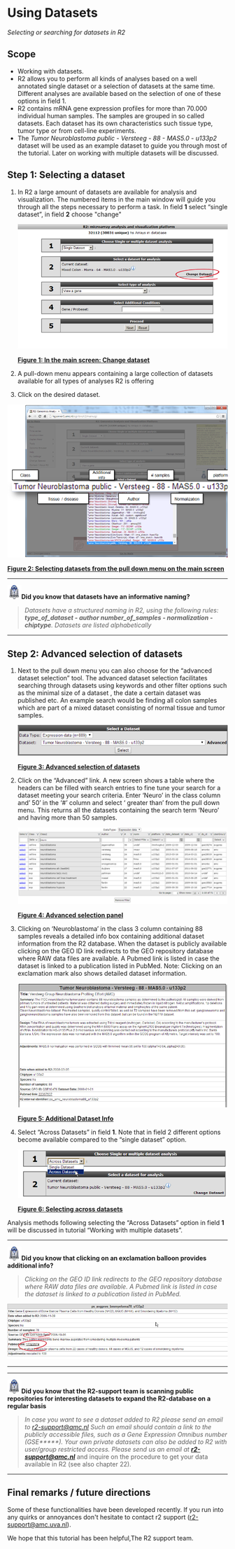 <a id="using_datasets"> </a>

Using Datasets
==============

*Selecting or searching for datasets in R2*

Scope
-----

-   Working with datasets.
-   R2 allows you to perform all kinds of analyses based on a well
    annotated single dataset or a selection of datasets at the
    same time. Different analyses are available based on the selection
    of one of these options in field 1.
-   R2 contains mRNA gene expression profiles for more than 70.000
    individual human samples. The samples are grouped in so
    called datasets. Each dataset has its own characteristics such
    tissue type, tumor type or from cell-line experiments.
-   The *Tumor Neuroblastoma public - Versteeg - 88 - MAS5.0 -
    u133p2* dataset will be used as an example dataset to guide you
    through most of the tutorial. Later on working with multiple
    datasets will be discussed.

Step 1: Selecting a dataset
---------------

1.  In R2 a large amount of datasets are available for analysis
    and visualization. The numbered items in the main window will guide
    you through all the steps necessary to perform a task. In field
    **1** select “single dataset”, in field **2** choose "change"
	
	![Figure 1: In the main screen: Change dataset](_static/images/First_image_select_dataset.png "Figure 1: In the main screen: Change dataset")
	
	[**Figure 1: In the main screen: Change dataset**](_static/images/First_image_select_dataset.png)
	
2.  A pull-down menu appears containing a large collection of datasets
    available for all types of analyses R2 is offering
3.  Click on the desired dataset.



![Figure 2: Selecting datasets from the pull down menu on the main screen](_static/images/UsingDatasets_SelectSpecificDatasetFromPullDownInR2.png "Figure 2: Selecting datasets from the pull down menu on the main screen")

[**Figure 2: Selecting datasets from the pull down menu on the main screen**](_static/images/UsingDatasets_SelectSpecificDatasetFromPullDownInR2.png)

----------
 ![](_static/images/R2d2_logo.png)**Did you know that datasets have an informative naming?**      

> *Datasets have a structured naming in R2, using the following rules: **type_of_dataset - author  number_of_samples - normalization - chiptype**. Datasets are listed alphabetically*

----------



Step 2: Advanced selection of datasets
---------------

1.  Next to the pull down menu you can also choose for the “advanced
    dataset selection” tool. The advanced dataset selection facilitates
    searching through datasets using keywords and other filter options
    such as the minimal size of a dataset , the date a certain dataset
    was published etc. An example search would be finding all colon
    samples which are part of a mixed dataset consisting of normal
    tissue and tumor samples.
	
	![Figure 3: Advanced selection of datasets](_static/images/UsingDatasets_AdvancedSelectionLink.png "Figure 3: Advanced selection of datasets")
	
	[**Figure 3: Advanced selection of datasets**](_static/images/UsingDatasets_AdvancedSelectionLink.png)
	
2.  Click on the “Advanced” link. A new screen shows a table where the
    headers can be filled with search entries to fine tune your search
    for a dataset meeting your search criteria. Enter ‘Neuro’ in the
    class column and’ 50’ in the ‘\#’ column and select ‘ greater than’
    from the pull down menu. This returns all the datasets containing
    the search term ‘Neuro’ and having more than 50 samples.
	
	![Figure 4: Advanced selection panel](_static/images/UsingDatasets_AdvancedSelectionPanelInR2.png "Figure 4: Advanced selection panel")
	
	[**Figure 4: Advanced selection panel**](_static/images/UsingDatasets_AdvancedSelectionPanelInR2.png)
	
3.  Clicking on ‘Neuroblastoma’ in the class 3 column containing 88
    samples reveals a detailed info box containing additional dataset
    information from the R2 database. When the dataset is publicly
    available clicking on the GEO ID link redirects to the GEO
    repository database where RAW data files are available. A Pubmed
    link is listed in case the dataset is linked to a publication listed
    in PubMed.
    Note: Clicking on an exclamation mark also shows detailed
    dataset information.
	
	![Figure 5: Additional Dataset Info](_static/images/UsingDatasets_AdditinalDatasetInfoInR2.png "Figure 5: Additional Dataset Info")
	
	[**Figure 5: Additional Dataset Info**](_static/images/UsingDatasets_AdditinalDatasetInfoInR2.png)
	
4.  Select “Across Datasets” in field **1**. Note that in field 2
    different options become available compared to the “single
    dataset” option.
	
	![Figure 6: Selecting across datasets](_static/images/UsingDatasets_SelectAcrossDatasetsInR2.png "Figure 6: Selecting across datasets")
	
	[**Figure 6: Selecting across datasets**](_static/images/UsingDatasets_SelectAcrossDatasetsInR2.png)
	

Analysis methods following selecting the “Across Datasets” option in
field **1** will be discussed in tutorial “Working with multiple
datasets”.

-------------
 ![](_static/images/R2d2_logo.png)**Did you know that clicking on an exclamation balloon provides additional info?**      

> *Clicking on the GEO ID link redirects to the GEO repository database  
where RAW data files are available. A Pubmed link is listed in case the
dataset is linked to a publication listed in PubMed.*

![](_static/images/UsingDatasets_LinksToRawDataInR2.png)

-------------


----------
 ![](_static/images/R2d2_logo.png)**Did you know that the R2-support team is scanning public repositories for interesting datasets to expand the R2-database on a regular basis**      

> *In case you want to see a dataset added to R2 please send an email to r2-support@amc.nl
Such an email should contain a link to the publicly accessible files, such as a Gene Expression Omnibus number (GSE\*\*\*\*\*). Your own private datasets can also be added to R2 with user/group restricted access. Please send us an email at* ***<r2-support@amc.nl>*** and inquire on the procedure to get your data available in R2 (see also chapter 22).

---------------




Final remarks / future directions
---------------------------------



Some of these functionalities have been developed recently. If you run
into any quirks or annoyances don't hesitate to contact r2 support
(r2-support@amc.uva.nl).





We hope that this tutorial has been helpful,The R2 support team.


